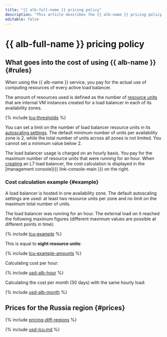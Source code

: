 ```yaml
---
title: "{{ alb-full-name }} pricing policy"
description: "This article describes the {{ alb-name }} pricing policy."
editable: false
---
```


# {{ alb-full-name }} pricing policy

## What goes into the cost of using {{ alb-name }} {#rules}

When using the {{ alb-name }} service, you pay for the actual use of computing resources of every active load balancer.

The amount of resources used is defined as the number of [resource units](concepts/application-load-balancer.md#lcu-scaling) that are internal VM instances created for a load balancer in each of its availability zones.

{% include [lcu-thresholds](../_includes/application-load-balancer/lcu-thresholds.md) %}

You can set a limit on the number of load balancer resource units in its [autoscaling settings](concepts/application-load-balancer.md#lcu-scaling-settings). The default minimum number of units per availability zone is 2, while the total number of units across all zones is not limited. You cannot set a minimum value below 2.

The load balancer usage is charged on an hourly basis. You pay for the maximum number of resource units that were running for an hour. When [creating](operations/application-load-balancer-create.md) an L7 load balancer, the cost calculation is displayed in the [management console]({{ link-console-main }}) on the right.

### Cost calculation example {#example}

A load balancer is hosted in one availability zone. The default autoscaling settings are used: at least two resource units per zone and no limit on the maximum total number of units.

The load balancer was running for an hour. The external load on it reached the following maximum figures (different maximum values are possible at different points in time):

{% include [lcu-example](../_includes/application-load-balancer/lcu-example.md) %}

This is equal to **eight resource units**:

{% include [lcu-example-amounts](../_includes/application-load-balancer/lcu-example-amounts.md) %}

Calculating cost per hour:




{% include [usd-alb-hour](../_pricing_examples/application-load-balancer/usd-hour.md) %}


Calculating the cost per month (30 days) with the same hourly load:




{% include [usd-alb-month](../_pricing_examples/application-load-balancer/usd-month.md) %}
 


## Prices for the Russia region {#prices}

{% include [pricing-diff-regions](../_includes/pricing-diff-regions.md) %}



{% include [usd-lcu.md](../_pricing/application-load-balancer/usd-lcu.md) %}

 

